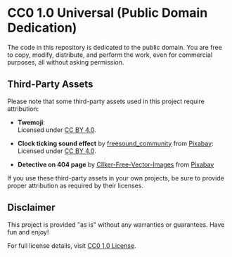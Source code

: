 # CC0 1.0 Universal (Public Domain Dedication)

The code in this repository is dedicated to the public domain. You are free to copy, modify, distribute, and perform the work, even for commercial purposes, all without asking permission.

## Third-Party Assets

Please note that some third-party assets used in this project require attribution:

- **Twemoji**:  
  Licensed under [CC BY 4.0](https://creativecommons.org/licenses/by/4.0/).  

- **Clock ticking sound effect** by [freesound_community](https://pixabay.com/users/freesound_community-46691455/) from [Pixabay](https://pixabay.com/sound-effects/):  
  Licensed under [CC BY 4.0](https://creativecommons.org/licenses/by/4.0/).

- **Detective on 404 page** by [Cllker-Free-Vector-Images](https://pixabay.com/users/clker-free-vector-images-3736/?utm_source=link-attribution&utm_medium=referral&utm_campaign=image&utm_content=311684) from [Pixabay](https://pixabay.com//?utm_source=link-attribution&utm_medium=referral&utm_campaign=image&utm_content=311684)

If you use these third-party assets in your own projects, be sure to provide proper attribution as required by their licenses.

## Disclaimer

This project is provided "as is" without any warranties or guarantees. Have fun and enjoy!

For full license details, visit [CC0 1.0 License](https://creativecommons.org/publicdomain/zero/1.0/).